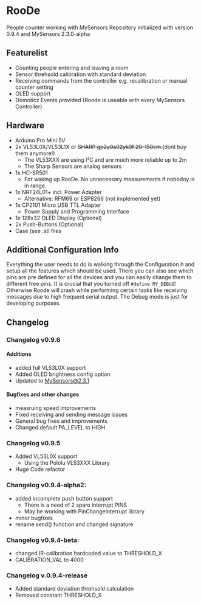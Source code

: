 # RooDe
People counter working with MySensors
Repository initialized with version 0.9.4 and MySensors 2.3.0-alpha
## Featurelist
* Counting people entering and leaving a room
* Sensor threhsold calibration with standard deviation
* Receiving commands from the controller e.g. recalibration or manual counter setting
* OLED support
* Domoticz Events provided (Roode is useable with every MySensors Controller)

## Hardware
* Arduino Pro Mini 5V 
* 2x VL53L0X/VL53L1X or ~~SHARP gp2y0a02yk0f 20-150cm.~~(dont buy them anymore!)
    * The VL53XXX are using I²C and are much more reliable up to 2m
    * The Sharp Sensors are analog sensors
* 1x HC-SR501 
    * For waking up RooDe. No unnecessary measurements if nobodoy is in range.
* 1x NRF24L01+ incl. Power Adapter
  * Alternative: RFM69 or ESP8266 (not implemented yet)
* 1x CP2101 Micro USB TTL Adapter
    * Power Supply and Programming Interface
* 1x 128x32 OLED Display (Optional)
* 2x Push-Buttons (Optional)
* Case (see .stl files

## Additional Configuration Info
Everything the user needs to do is walking through the Configuration.h and setup all the features which should be used. There you can also see which pins are pre defined for all the devices and you can easily change them to different free pins. 
It is crucial that you turned off `#define MY_DEBUG`! Otherwise Roode will crash while performing certain tasks like receiving messages due to high frequent serial output. The Debug mode is just for developing purposes. 

## Changelog
### Changelog v0.9.6
#### Additions
* added full VL53L0X support
* Added OLED brightness config option
* Updated to MySensors@2.3.1
#### Bugfixes and other changes
* measruing speed improvements 
* Fixed receiving and sending message issues
* General bug fixes and improvements
* Changed default PA_LEVEL to HIGH

### Changelog v0.9.5
* Added VL53L0X support
    * Using the Pololu VL53XXX Library
* Huge Code refactor

### Changelog v0.9.4-alpha2:
* added incomplete push button support
    * There is a need of 2 spare interrupt PINS
    * May be working with PinChangeInterrupt library
* minor bugfixes
* rename send() function and changed signature
### Changelog v0.9.4-beta:
* changed IR-calibration hardcoded value to THRESHOLD_X 
* CALIBRATION_VAL to 4000
### Changelog v.0.9.4-release
* Added standard deviation threhsold calculation
* Removed constant THRESHOLD_X
